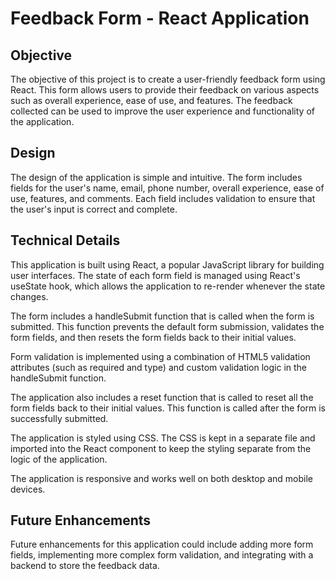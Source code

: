 # Feedback Form - React Application

## Objective

The objective of this project is to create a user-friendly feedback form using React. This form allows users to provide their feedback on various aspects such as overall experience, ease of use, and features. The feedback collected can be used to improve the user experience and functionality of the application.

## Design

The design of the application is simple and intuitive. The form includes fields for the user's name, email, phone number, overall experience, ease of use, features, and comments. Each field includes validation to ensure that the user's input is correct and complete.

## Technical Details

This application is built using React, a popular JavaScript library for building user interfaces. The state of each form field is managed using React's useState hook, which allows the application to re-render whenever the state changes.

The form includes a handleSubmit function that is called when the form is submitted. This function prevents the default form submission, validates the form fields, and then resets the form fields back to their initial values.

Form validation is implemented using a combination of HTML5 validation attributes (such as required and type) and custom validation logic in the handleSubmit function.

The application also includes a reset function that is called to reset all the form fields back to their initial values. This function is called after the form is successfully submitted.

The application is styled using CSS. The CSS is kept in a separate file and imported into the React component to keep the styling separate from the logic of the application.

The application is responsive and works well on both desktop and mobile devices.

## Future Enhancements

Future enhancements for this application could include adding more form fields, implementing more complex form validation, and integrating with a backend to store the feedback data.
